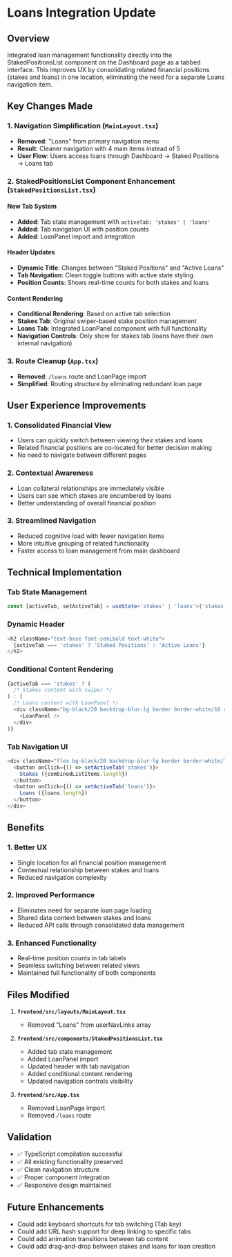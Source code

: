 # Loans Integration Update

## Overview
Integrated loan management functionality directly into the StakedPositionsList component on the Dashboard page as a tabbed interface. This improves UX by consolidating related financial positions (stakes and loans) in one location, eliminating the need for a separate Loans navigation item.

## Key Changes Made

### 1. Navigation Simplification (`MainLayout.tsx`)
- **Removed**: "Loans" from primary navigation menu
- **Result**: Cleaner navigation with 4 main items instead of 5
- **User Flow**: Users access loans through Dashboard → Staked Positions → Loans tab

### 2. StakedPositionsList Component Enhancement (`StakedPositionsList.tsx`)

#### New Tab System
- **Added**: Tab state management with `activeTab: 'stakes' | 'loans'`
- **Added**: Tab navigation UI with position counts
- **Added**: LoanPanel import and integration

#### Header Updates
- **Dynamic Title**: Changes between "Staked Positions" and "Active Loans"
- **Tab Navigation**: Clean toggle buttons with active state styling
- **Position Counts**: Shows real-time counts for both stakes and loans

#### Content Rendering
- **Conditional Rendering**: Based on active tab selection
- **Stakes Tab**: Original swiper-based stake position management
- **Loans Tab**: Integrated LoanPanel component with full functionality
- **Navigation Controls**: Only show for stakes tab (loans have their own internal navigation)

### 3. Route Cleanup (`App.tsx`)
- **Removed**: `/loans` route and LoanPage import
- **Simplified**: Routing structure by eliminating redundant loan page

## User Experience Improvements

### 1. **Consolidated Financial View**
- Users can quickly switch between viewing their stakes and loans
- Related financial positions are co-located for better decision making
- No need to navigate between different pages

### 2. **Contextual Awareness**
- Loan collateral relationships are immediately visible
- Users can see which stakes are encumbered by loans
- Better understanding of overall financial position

### 3. **Streamlined Navigation**
- Reduced cognitive load with fewer navigation items
- More intuitive grouping of related functionality
- Faster access to loan management from main dashboard

## Technical Implementation

### Tab State Management
```typescript
const [activeTab, setActiveTab] = useState<'stakes' | 'loans'>('stakes');
```

### Dynamic Header
```typescript
<h2 className="text-base font-semibold text-white">
  {activeTab === 'stakes' ? 'Staked Positions' : 'Active Loans'}
</h2>
```

### Conditional Content Rendering
```typescript
{activeTab === 'stakes' ? (
  /* Stakes content with swiper */
) : (
  /* Loans content with LoanPanel */
  <div className="bg-black/20 backdrop-blur-lg border border-white/10 rounded-xl overflow-hidden">
    <LoanPanel />
  </div>
)}
```

### Tab Navigation UI
```typescript
<div className="flex bg-black/20 backdrop-blur-lg border border-white/10 rounded-lg p-1">
  <button onClick={() => setActiveTab('stakes')}>
    Stakes ({combinedListItems.length})
  </button>
  <button onClick={() => setActiveTab('loans')}>
    Loans ({loans.length})
  </button>
</div>
```

## Benefits

### 1. **Better UX**
- Single location for all financial position management
- Contextual relationship between stakes and loans
- Reduced navigation complexity

### 2. **Improved Performance**
- Eliminates need for separate loan page loading
- Shared data context between stakes and loans
- Reduced API calls through consolidated data management

### 3. **Enhanced Functionality**
- Real-time position counts in tab labels
- Seamless switching between related views
- Maintained full functionality of both components

## Files Modified

1. **`frontend/src/layouts/MainLayout.tsx`**
   - Removed "Loans" from userNavLinks array

2. **`frontend/src/components/StakedPositionsList.tsx`**
   - Added tab state management
   - Added LoanPanel import
   - Updated header with tab navigation
   - Added conditional content rendering
   - Updated navigation controls visibility

3. **`frontend/src/App.tsx`**
   - Removed LoanPage import
   - Removed `/loans` route

## Validation
- ✅ TypeScript compilation successful
- ✅ All existing functionality preserved
- ✅ Clean navigation structure
- ✅ Proper component integration
- ✅ Responsive design maintained

## Future Enhancements
- Could add keyboard shortcuts for tab switching (Tab key)
- Could add URL hash support for deep linking to specific tabs
- Could add animation transitions between tab content
- Could add drag-and-drop between stakes and loans for loan creation 